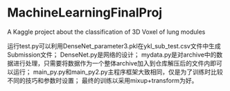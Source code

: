 # MachineLearningFinalProj
A Kaggle project about the classification of 3D Voxel of lung modules

运行test.py可以利用DenseNet_parameter3.pkl在ykl_sub_test.csv文件中生成Submission文件；
DenseNet.py是网络的设计；
mydata.py是对archive中的数据进行处理，只需要将数据作为一个整体archive加入到仓库解压后的文件内即可以运行；
main_py.py和main_py2.py主程序框架大致相同，仅是为了训练时比较不同的技巧和参数时设置；
最终的训练以采用mixup+transform为好。

